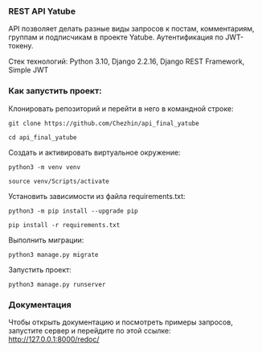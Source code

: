 ### REST API Yatube

API позволяет делать разные виды запросов к постам, комментариям, группам и подписчикам в проекте Yatube. Аутентификация по JWT-токену.

Стек технологий: Python 3.10, Django 2.2.16, Django REST Framework, Simple JWT

### Как запустить проект:

Клонировать репозиторий и перейти в него в командной строке:

```
git clone https://github.com/Chezhin/api_final_yatube
```

```
cd api_final_yatube
```

Cоздать и активировать виртуальное окружение:

```
python3 -m venv venv
```

```
source venv/Scripts/activate
```

Установить зависимости из файла requirements.txt:

```
python3 -m pip install --upgrade pip
```

```
pip install -r requirements.txt
```

Выполнить миграции:

```
python3 manage.py migrate
```

Запустить проект:

```
python3 manage.py runserver
```

### Документация

Чтобы открыть документацию и посмотреть примеры запросов, запустите сервер и перейдите по этой ссылке: http://127.0.0.1:8000/redoc/
